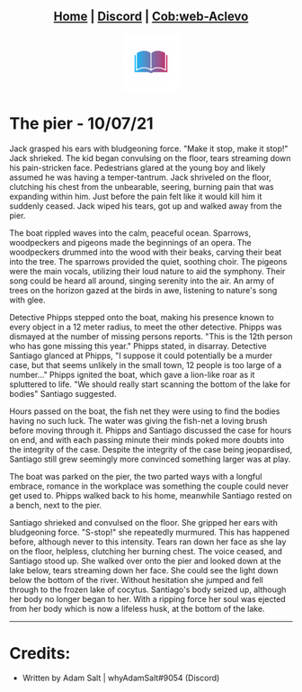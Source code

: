 <head>
    <link rel="shortcut icon" type="image/png" href="/favicon.png">
</head>

<center>
<h2>
<a href="https://literaturelibre.cobweb-aclevo.org">Home</a> |
<a href="https://discord.gg/z3GXvGtuek">Discord</a> |
<a href="https://cobweb-aclevo.org">Cob:web-Aclevo</a>
</h2>
</center>

<center><img src="/favicon.png" width="20%" height="20%"></center>

# The pier - 10/07/21
Jack grasped his ears with bludgeoning force. "Make it stop, make it stop!" Jack shrieked. The kid began convulsing on the floor, tears streaming down his pain-stricken face. Pedestrians glared at the young boy and likely assumed he was having a temper-tantrum. Jack shriveled on the floor, clutching his chest from the unbearable, seering, burning pain that was expanding within him. Just before the pain felt like it would kill him it suddenly ceased. Jack wiped his tears, got up and walked away from the pier.

The boat rippled waves into the calm, peaceful ocean. Sparrows, woodpeckers and pigeons made the beginnings of an opera. The woodpeckers drummed into the wood with their beaks, carving their beat into the tree. The sparrows provided the quiet, soothing choir. The pigeons were the main vocals, utilizing their loud nature to aid the symphony. Their song could be heard all around, singing serenity into the air. An army of trees on the horizon gazed at the birds in awe, listening to nature's song with glee. 

Detective Phipps stepped onto the boat, making his presence known to every object in a 12 meter radius, to meet the other detective. Phipps was dismayed at the number of missing persons reports.
 "This is the 12th person who has gone missing this year." Phipps stated, in disarray. Detective Santiago glanced at Phipps, "I suppose it could potentially be a murder case, but that seems unlikely in the small town, 12 people is too large of a number..." 
Phipps ignited the boat, which gave a lion-like roar as it spluttered to life. "We should really start scanning the bottom of the lake for bodies" Santiago suggested.

Hours passed on the boat, the fish net they were using to find the bodies having no such luck. The water was giving the fish-net a loving brush before moving through it. Phipps and Santiago discussed the case for hours on end, and with each passing minute their minds poked more doubts into the integrity of the case. Despite the integrity of the case being jeopardised, Santiago still grew seemingly more convinced something larger was at play.

The boat was parked on the pier, the two parted ways with a longful embrace, romance in the workplace was something the couple could never get used to. Phipps walked back to his home, meanwhile Santiago rested on a bench, next to the pier. 

Santiago shrieked and convulsed on the floor. She gripped her ears with bludgeoning force. "S-stop!" she repeatedly murmured. This has happened before, although never to this intensity. Tears ran down her face as she lay on the floor, helpless, clutching her burning chest.
The voice ceased, and Santiago stood up.
She walked over onto the pier and looked down at the lake below, tears streaming down her face. She could see the light down below the bottom of the river. Without hesitation she jumped and fell through to the frozen lake of cocytus. Santiago's body seized up, although her body no longer began to her. With a ripping force her soul was ejected from her body which is now a lifeless husk, at the bottom of the lake.

<hr />

# Credits:
- Written by Adam Salt | whyAdamSalt#9054 (Discord)
